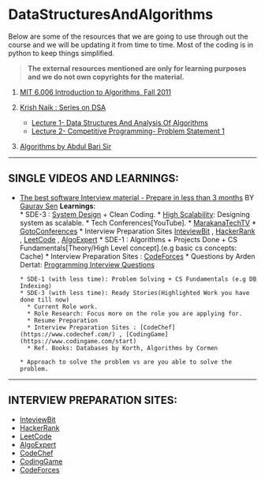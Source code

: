 # DataStructuresAndAlgorithms

Below are some of the resources that we are going to use through out the course and we will be updating it from time to time. Most of the coding is in python to keep things simplified.

> **The external resources mentioned are only for learning purposes and we do not own copyrights for the material.**

1. [MIT 6.006 Introduction to Algorithms, Fall 2011](https://www.youtube.com/playlist?list=PLUl4u3cNGP61Oq3tWYp6V_F-5jb5L2iHb)

2. [Krish Naik :  Series on DSA](https://www.youtube.com/channel/UCNU_lfiiWBdtULKOw6X0Dig)

    - [Lecture 1- Data Structures And Analysis Of Algorithms](https://www.youtube.com/watch?v=0qKrfT1L-1U)
    - [Lecture 2- Competitive Programming- Problem Statement 1](https://www.youtube.com/watch?v=VZmByby6pN8)

3. [Algorithms by Abdul Bari Sir](https://www.youtube.com/playlist?list=PLDN4rrl48XKpZkf03iYFl-O29szjTrs_O)

***

## SINGLE VIDEOS AND LEARNINGS:

* [The best software Interview material - Prepare in less than 3 months](https://www.youtube.com/watch?v=bBPHpH8aKjw) BY [Gaurav Sen](https://www.youtube.com/channel/UCRPMAqdtSgd0Ipeef7iFsKw)
    **Learnings**:<br>
      * SDE-3 : [System Design](https://www.youtube.com/playlist?list=PLMCXHnjXnTnvo6alSjVkgxV-VH6EPyvoX) + Clean Coding.
        * [High Scalability](http://highscalability.com/): Designing system as scalable.
        * Tech Conferences[YouTube].
          * [MarakanaTechTV](https://www.youtube.com/user/MarakanaTechTV)
          * [GotoConferences](https://www.youtube.com/user/GotoConferences)
        * Interview Preparation Sites [InteviewBit](https://www.interviewbit.com/) , [HackerRank](https://www.hackerrank.com/) , [LeetCode](https://leetcode.com/) , [AlgoExpert](https://www.algoexpert.io/product)
      * SDE-1 : Algorithms + Projects Done + CS Fundamentals[Theory/High Level concept].(e.g basic cs concepts: Cache)
        * Interview Preparation Sites : [CodeForces](https://codeforces.com/)
        * Questions by Arden Dertat: [Programming Interview Questions](http://www.ardendertat.com/2012/01/09/programming-interview-questions/) 
  
      * SDE-1 (with less time): Problem Solving + CS Fundamentals (e.g DB Indexing)
      * SDE-3 (with less time): Ready Stories(Highlighted Work you have done till now)
        * Current Role work.
        * Role Research: Focus more on the role you are applying for.
        * Resume Preparation
        * Interview Preparation Sites : [CodeChef](https://www.codechef.com/) , [CodingGame](https://www.codingame.com/start)
        * Ref. Books: Databases by Korth, Algorithms by Cormen 
  
      * Approach to solve the problem vs are you able to solve the problem.

***

## INTERVIEW PREPARATION SITES:

* [InteviewBit](https://www.interviewbit.com/)
* [HackerRank](https://www.hackerrank.com/)
* [LeetCode](https://leetcode.com/)
* [AlgoExpert](https://www.algoexpert.io/product)
* [CodeChef](https://www.codechef.com/)
* [CodingGame](https://www.codingame.com/start)
* [CodeForces](https://codeforces.com/)
